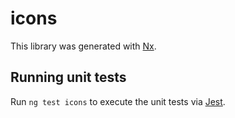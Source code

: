 # icons

This library was generated with [Nx](https://nx.dev).

## Running unit tests

Run `ng test icons` to execute the unit tests via [Jest](https://jestjs.io).
